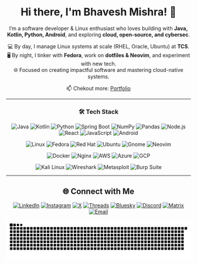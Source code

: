<!-- Intro -->
<div align="center">

# Hi there, I'm Bhavesh Mishra! 👋

I’m a software developer & Linux enthusiast who loves building with **Java, Kotlin, Python, Android**, and exploring **cloud, open-source, and cybersec**.

💻 By day, I manage Linux systems at scale (RHEL, Oracle, Ubuntu) at **TCS**.  
🖥️ By night, I tinker with **Fedora**, work on **dotfiles & Neovim**, and experiment with new tech.  
🌐 Focused on creating impactful software and mastering cloud-native systems.

📫 Chekout more: [Portfolio](https://bhaveshmishra.dev)  

</div>

---

<!-- Tech Stack -->
<div align="center">

### 🛠️ Tech Stack

![Java](https://img.shields.io/badge/Java-ED8B00?style=for-the-badge&logo=java&logoColor=white)
![Kotlin](https://img.shields.io/badge/Kotlin-0095D5?style=for-the-badge&logo=kotlin&logoColor=white)
![Python](https://img.shields.io/badge/Python-3776AB?style=for-the-badge&logo=python&logoColor=white)
![Spring Boot](https://img.shields.io/badge/Spring_Boot-6DB33F?style=for-the-badge&logo=spring&logoColor=white)
![NumPy](https://img.shields.io/badge/NumPy-013243?style=for-the-badge&logo=numpy&logoColor=white)
![Pandas](https://img.shields.io/badge/Pandas-150458?style=for-the-badge&logo=pandas&logoColor=white)
![Node.js](https://img.shields.io/badge/Node.js-339933?style=for-the-badge&logo=node.js&logoColor=white)
![React](https://img.shields.io/badge/React-61DAFB?style=for-the-badge&logo=react&logoColor=black)
![JavaScript](https://img.shields.io/badge/JavaScript-F7DF1E?style=for-the-badge&logo=javascript&logoColor=black)
![Android](https://img.shields.io/badge/Android-3DDC84?style=for-the-badge&logo=android&logoColor=white)

![Linux](https://img.shields.io/badge/Linux-FCC624?style=for-the-badge&logo=linux&logoColor=black)
![Fedora](https://img.shields.io/badge/Fedora-294172?style=for-the-badge&logo=fedora&logoColor=white)
![Red Hat](https://img.shields.io/badge/Red_Hat-EE0000?style=for-the-badge&logo=red-hat&logoColor=white)
![Ubuntu](https://img.shields.io/badge/Ubuntu-E95420?style=for-the-badge&logo=ubuntu&logoColor=white)
![Gnome](https://img.shields.io/badge/GNOME-000000?style=for-the-badge&logo=gnome&logoColor=white)
![Neovim](https://img.shields.io/badge/Neovim-57A143?style=for-the-badge&logo=neovim&logoColor=white)

![Docker](https://img.shields.io/badge/Docker-2496ED?style=for-the-badge&logo=docker&logoColor=white)
![Nginx](https://img.shields.io/badge/NGINX-009639?style=for-the-badge&logo=nginx&logoColor=white)
![AWS](https://img.shields.io/badge/AWS-232F3E?style=for-the-badge&logo=amazon-aws&logoColor=white)
![Azure](https://img.shields.io/badge/Azure-0078D4?style=for-the-badge&logo=microsoft-azure&logoColor=white)
![GCP](https://img.shields.io/badge/GCP-FD5750?style=for-the-badge&logo=google-cloud&logoColor=white)

![Kali Linux](https://img.shields.io/badge/Kali_Linux-557C94?style=for-the-badge&logo=kali-linux&logoColor=white)
![Wireshark](https://img.shields.io/badge/Wireshark-1679A1?style=for-the-badge&logo=wireshark&logoColor=white)
![Metasploit](https://img.shields.io/badge/Metasploit-6B7280?style=for-the-badge&logo=metasploit&logoColor=white)
![Burp Suite](https://img.shields.io/badge/Burp_Suite-F17C21?style=for-the-badge&logo=burpsuite&logoColor=white)

</div>

---

<!-- Social Links -->
<div align="center">

## 🌐 Connect with Me

[![LinkedIn](https://img.shields.io/badge/LinkedIn-%230077B5.svg?logo=linkedin&logoColor=white)](https://linkedin.com/in/mishraBhavesh) 
[![Instagram](https://img.shields.io/badge/Instagram-%23E4405F.svg?logo=instagram&logoColor=white)](https://instagram.com/bhxhvs) 
[![X](https://img.shields.io/badge/X-black.svg?logo=X&logoColor=white)](https://x.com/bhaveshx7) 
[![Threads](https://img.shields.io/badge/Threads-000000?logo=threads&logoColor=white)](https://threads.net/@bhxhvs)
[![Bluesky](https://img.shields.io/badge/Bluesky-00CFFF?logo=bluesky&logoColor=white)](https://bsky.app/profile/bhaveshmishra.dev)
[![Discord](https://img.shields.io/badge/Discord-%237289DA.svg?logo=discord&logoColor=white)](https://discord.gg/pH8KNB9f) 
[![Matrix](https://img.shields.io/badge/Matrix-000000?logo=matrix&logoColor=white)](https://matrix.to/#/@tremox:matrix.org)
[![Email](https://img.shields.io/badge/Email-D14836?logo=gmail&logoColor=white)](mailto:work@bhaveshmishra.dev)

</div>

![snake gif](https://github.com/bhavesh-7/bhavesh-7/blob/output/github-snake-dark.svg)

